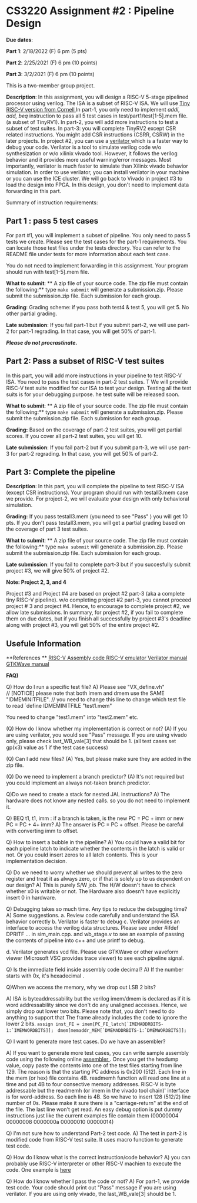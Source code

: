 # CS3220 Assignment #2 : Pipeline Design 

**Due dates**: 

**Part 1**: 2/18/2022 (F) 6 pm  (5 pts)

**Part 2**: 2/25/2021 (F) 6 pm  (10 points)

**Part 3**: 3/2/2021 (F) 6 pm (10 points) 

This is a two-member group project. 


**Description**:
In this assignment, you will design a RISC-V 5-stage pipelined processor using
verilog. The ISA is a subset of RISC-V ISA. We will use <a href="https://github.com/gt-cs3220/gt-cs3220.github.io/blob/master/project2_files/ece5745-tinyrv-isa.txt"> Tiny RISC-V version from Cornell </a>  In part-1, you only need to implement *addi, add, beq* instruction to pass all 5 test cases in test/part1/test[1-5].mem file. (a subset of TinyRV1). In part-2, you will add more instructions to test a subset of test suites. 
In part-3: you will complete TinyRV2 except CSR related instructions. You might add CSR instructions (CSRR, CSRW) in the later projects. 
In project #2, you can use a <a href="https://www.veripool.org/verilator/">  verilator </a>  which is a faster way to debug your code. Verilator is a tool to simulate verilog code w/o synthesization or w/o xilinix vivado tool. However, it follows the verilog behavior and it provides more useful warning/error messages. Most importantly, verilator is much faster to simulate than Xilinix vivado behavior simulation. In order to use verilator, you can install verilator in your machine or you can use the ICE cluster. We will go back to Vivado in project #3 to load the design into FPGA. 
In this design, you don't need to implement data forwarding in this part.

Summary of instruction requirements: 


## Part 1 : pass 5 test cases 
For part #1, you will implement a subset of pipeline. You  only need to pass 5 tests we create. Please see the test cases for the part-1 requirements. You can locate those test files under the tests directory. You can refer to the README file under tests for more information about each test case. 

You do not need to implement forwarding in this assignment. Your program should run with test[1-5].mem file.  


**What to submit**:
** A zip file of your source code. The zip file must contain the following:**
type ```make submmit``` will generate a submission.zip. 
Please submit the submission.zip file. Each submission for each group. 


**Grading**: 
Grading scheme: 
if you pass both test4 & test 5, you will get 5. 
No other partial grading. 

**Late submission**: 
If you fail part-1 but if you submit part-2, we will use part-2 for part-1 regrading. 
In that case, you will get 50% of part-1. 


***Please do not procrastinate.*** 

## Part 2: Pass a subset of RISC-V test suites 
In this part, you will add more instructions in your pipeline to test RISC-V ISA. 
You need to pass the test cases in part-2 test suites. T We will provide RISC-V test suite modified for our ISA to test your design. Testing all the test suits is for your debugging purpose. he test suite will be released soon. 

**What to submit**:
** A zip file of your source code. The zip file must contain the following:**
type ```make submmit``` will generate a submission.zip. 
Please submit the submission.zip file. Each submission for each group. 

**Grading:** 
Based on the coverage of part-2 test suites, you will get partial scores. 
If you cover all part-2 test suites, you will get 10. 

**Late submission**: 
If you fail part-2 but if you submit part-3, we will use part-3 for part-2 regrading. 
In that case, you will get 50% of part-2.  


## Part 3: Complete the pipeline 
**Description**: 
In this part, you will complete the pipeline to test RISC-V ISA (except CSR instructions).  Your program should run with testall3.mem case we provide. For project-2, we will evaluate your design with only behavioral simulation.  

**Grading:** If you pass testall3.mem (you need to see "Pass" ) you will get 10 pts.
If you don't pass testall3.mem, you will get a partial grading based on the coverage of part 3 test suites. 
 

**What to submit**:
** A zip file of your source code. The zip file must contain the following:**
type ```make submmit``` will generate a submission.zip. 
Please submit the submission.zip file. Each submission for each group. 

**Late submission**: 
If you fail to complete part-3 but if you succesfully submit project #3, we will  give 50% of project #2. 

**Note: Project 2, 3, and 4**

Project #3 and Project #4 are based on project #2 part-3 (aka a complete tiny RISC-V pipeline). w/o completing project #2 part-3, you cannot proceed project # 3 and project #4. 
Hence, to encourage to complete project #2, we allow late submissions. 
In summary, for project #2, if you fail to complete them on due dates, but if you finish all successfully by project #3's deadline along with project #3, you will get 50% of the entire project #2.  


## Usefule Information

**References **
<a href="https://riscvasm.lucasteske.dev/#"> RISC-V Assembly code  </a> 
<a href="https://www.cs.cornell.edu/courses/cs3410/2019sp/riscv/interpreter/"> RISC-V emulator </a> 
<a href="https://verilator.org/guide/latest/"> Verilator manual  </a> 
<a href="http://gtkwave.sourceforge.net/gtkwave.pdf"> GTKWave manual</a> 

**FAQ)**



Q) How do I run a specific test file? 
A) Please see "VX_define.vh"  
 // [NOTICE] please note that both imem and dmem use the SAME "IDMEMINITFILE".
  // you need to change this line to change which test file to read 
  `define IDMEMINITFILE  "test1.mem"
 
You need to change "test1.mem" into "test2.mem" etc. 

(Q) How do I know whether my implementation is correct or not? 
(A) If you are using verilator, you would see "Pass" message. If you are using vivado only, please check last_WB_vale[3] that should be 1. (all test cases set gp(x3) value as 1 if the test case success) 

(Q) Can I add new files? 
(A) Yes, but please make sure they are added in the zip file. 

(Q) Do we need to implement a branch predictor? 
(A) It's not required but you could implement an always not-taken branch predictor. 


Q)Do we need to create a stack for nested JAL instructions? 
A) The hardware does not know any nested calls. so you do not need to implement it. 


Q) BEQ t1, t1, imm : if a branch is taken, is the new PC = PC + imm or new PC = PC + 4+ imm? 
A) The answer is PC = PC + offset. Please be careful with converting imm to offset. 


Q) How to insert a bubble in the pipeline?
A) You could have a valid bit for each pipeline latch to indicate
whether the contents in the latch is valid or not. Or you could insert
zeros to all latch contents. This is your implementation decision.



Q) Do we need to worry whether  we should prevent all writes to the zero register and treat it as always zero, or if that is solely up to us dependent on our design? 
A) This is purely S/W job. The H/W doesn't have to check whether x0 is writable or not. The Hardware also doesn't have explicitly insert 0 in hardware. 



Q) Debugging takes so much time. Any tips to reduce the debugging time? 
A) Some suggestions. 
a. Review code carefully and understand the ISA behavior correctly 
b. Verilator is faster to debug 
c. Verilator provides an interface to access the verilog data structures. Please see under #ifdef DPRITF ...   in sim_main.cpp. and wb_stage.v to see an example of passing the contents of pipeline into c++ and use printf to debug. 

d. Verilator generates vcd file. Please use GTKWave or other waveform viewer (Microsoft VSC provides trace viewer) to see each pipeline signal. 



Q)  Is the immediate field inside assembly code decimal?
A) If the number starts with 0x, it's hexadecimal .

Q)When we access the memory, why we drop out LSB 2 bits? 

A) ISA is byteaddressability but the verilog imem/dmem is declared as if it is word addressability since we don't do any unaligned accesses. Hence, we simply drop out lower two bits. 
 Please note that, you don't need to do anything to support that 
The frame already includes the code to ignore the lower 2 bits. 
  ```assign inst_FE = imem[PC_FE_latch[`IMEMADDRBITS-1:`IMEMWORDBITS]]; ```
```dmem[memaddr_MEM[`DMEMADDRBITS-1:`DMEMWORDBITS]]; ``` 



Q) I want to generate more test cases. Do we have an assembler? 

A) If you want to generate more test cases, you can write sample assembly code using the following online <a href="https://riscvasm.lucasteske.dev/#"> assembler </a>. 
Once you get the hexdump value, copy paste the contents into one of the test files starting from line 129. The reason is that the starting PC address is 0x200 (512). Each line in the  mem (or hex) file contains 4B. readmemh function will read one line at a time and put 4B to four consective memory addresses. RISC-V is byte addressable but the readmemh (or imem in the vivado tool chain)' interface is for word-address. So each line is 4B. So we have to insert 128 (512/2) line number of 0s. Please make it sure there is a "carriage-return" at the end of the file. The last line won't get read. 
An easy debug option is put dummy instructions just like the current examples  file contain them 
(00000004
00000008 
0000000a 
00000010
00000014) 


Q)  I'm not sure how to understand Part-2 test code. 
A) The test in part-2 is modified code from RISC-V test suite. It uses macro function to generate test code. 



Q) How do I know what is the correct instruction/code behavior? 
A) 
you can probably use  RISC-V interpreter or other RISC-V machien to execute the code. One example is <a href ="https://www.cs.cornell.edu/courses/cs3410/2019sp/riscv/interpreter/" >  here </a> 

Q) How do I know whether I pass the code or not? 
A) For part-1, we provide test code. Your code should print out "Pass" message if you are using verilator. If you are using only vivado, the last_WB_vale[3] should be 1.  
